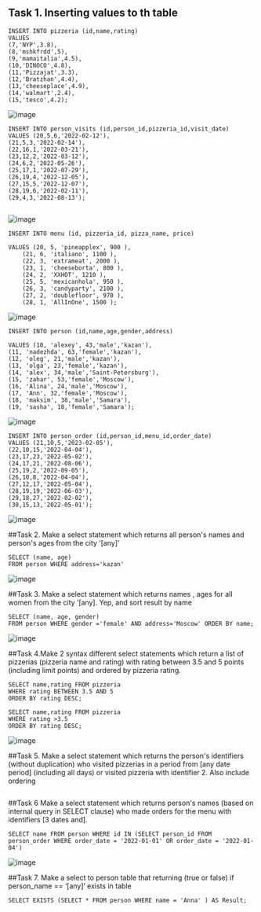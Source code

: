## Task 1. Inserting values to th table
```
INSERT INTO pizzeria (id,name,rating)
VALUES 
(7,'NYP',3.8),
(8,'mshkfrdd',5),
(9,'mamaitalia',4.5),
(10,'DINOCO',4.8),
(11,'Pizzajat',3.3),
(12,'Bratzhan',4.4),
(13,'cheeseplace',4.9),
(14,'walmart',2.4),
(15,'tesco',4.2);
```
![image](https://github.com/piviich/db_practice/assets/144881369/046a4e20-33d9-4b51-b65d-e76c294eae23)

```
INSERT INTO person_visits (id,person_id,pizzeria_id,visit_date)
VALUES (20,5,6,'2022-02-12'),
(21,5,3,'2022-02-14'),
(22,16,1,'2022-03-21'),
(23,12,2,'2022-03-12'),
(24,6,2,'2022-05-26'),
(25,17,1,'2022-07-29'),
(26,19,4,'2022-12-05'),
(27,15,5,'2022-12-07'),
(28,19,6,'2022-02-11'),
(29,4,3,'2022-08-13');
 
```
![image](https://github.com/piviich/db_practice/assets/144881369/89106db0-6f87-437a-a196-1a8b94938799)

```
INSERT INTO menu (id, pizzeria_id, pizza_name, price)

VALUES (20, 5, 'pineapplex', 900 ),
	(21, 6, 'italiano', 1100 ),
	(22, 3, 'extrameat', 2000 ),
	(23, 1, 'cheeseborta', 800 ),
	(24, 2, 'XXHOT', 1210 ),
	(25, 5, 'mexicanhola', 950 ),
	(26, 3, 'candyparty', 2100 ),
	(27, 2, 'doublefloor', 970 ),
	(28, 1, 'AllInOne', 1500 );
```
![image](https://github.com/piviich/db_practice/assets/144881369/ee8cfa5c-6034-4615-99f1-49c1da6bec79)


```
INSERT INTO person (id,name,age,gender,address)

VALUES (10, 'alexey', 43,'male','kazan'),
(11, 'nadezhda', 63,'female','kazan'),
(12, 'oleg', 21,'male','kazan'),
(13, 'olga', 23,'female','kazan'),
(14, 'alex', 34,'male','Saint-Petersburg'),
(15, 'zahar', 53,'female','Moscow'),
(16, 'Alina', 24,'male','Moscow'),
(17, 'Ann', 32,'female','Moscow'),
(18, 'maksim', 38,'male','Samara'),
(19, 'sasha', 18,'female','Samara');
```

![image](https://github.com/piviich/db_practice/assets/144881369/8003cfc2-0a48-459f-9617-6e6910c864b7)



```
INSERT INTO person_order (id,person_id,menu_id,order_date)
VALUES (21,10,5,'2023-02-05'),
(22,10,15,'2022-04-04'),
(23,17,23,'2022-05-02'),
(24,17,21,'2022-08-06'),
(25,19,2,'2022-09-05'),
(26,10,8,'2022-04-04'),
(27,12,17,'2022-05-04'),
(28,19,19,'2022-06-03'),
(29,18,27,'2022-02-02'),
(30,15,13,'2022-05-01');
```
![image](https://github.com/piviich/db_practice/assets/144881369/d21cd84f-dad0-4fec-bd2c-4aef4ab4dec1)

##Task 2. Make a select statement which returns all person's names and person's ages 
from the city ‘[any]’
```
SELECT (name, age)
FROM person WHERE address='kazan'

```
![image](https://github.com/piviich/db_practice/assets/144881369/e488163a-340b-498e-9273-dbe35a168449)

##Task 3. Make a select statement which returns names , ages for all women from the 
city ‘[any]. Yep, and sort result by name

```
SELECT (name, age, gender)
FROM person WHERE gender ='female' AND address='Moscow' ORDER BY name;
```
![image](https://github.com/piviich/db_practice/assets/144881369/cfde2245-7fb4-4645-99a5-f758244c1a8e)

##Task 4.Make 2 syntax different select statements which return a list of pizzerias 
(pizzeria name and rating) with rating between 3.5 and 5 points (including 
limit points) and ordered by pizzeria rating.
```
SELECT name,rating FROM pizzeria
WHERE rating BETWEEN 3.5 AND 5
ORDER BY rating DESC;
```
```
SELECT name,rating FROM pizzeria
WHERE rating >3.5
ORDER BY rating DESC;
```
![image](https://github.com/piviich/db_practice/assets/144881369/0fb77f7a-399d-4132-8a7e-a988377fc428)

##Task 5. Make a select statement which returns the person's identifiers (without 
duplication) who visited pizzerias in a period from [any date period]
(including all days) or visited pizzeria with identifier 2. Also include ordering 
```

```

##Task 6 Make a select statement which returns person's names (based on internal 
query in SELECT clause) who made orders for the menu with identifiers [3 
dates and]. 
``` 
SELECT name FROM person WHERE id IN (SELECT person_id FROM person_order WHERE order_date = '2022-01-01' OR order_date = '2022-01-04')
```
![image](https://github.com/piviich/db_practice/assets/144881369/b3026756-8a75-4442-b526-72d6f247f237)

##Task 7. Make a select to person table that returning (true or false) if person_name == 
‘[any]’ exists in table
```
SELECT EXISTS (SELECT * FROM person WHERE name = 'Anna' ) AS Result;

```
